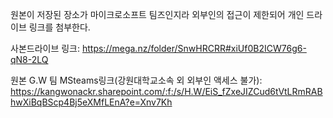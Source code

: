 원본이 저장된 장소가 마이크로소프트 팀즈인지라 외부인의 접근이 제한되어 개인 드라이브 링크를 첨부한다.

사본드라이브 링크: 
  https://mega.nz/folder/SnwHRCRR#xiUf0B2ICW76g6-qN8-2LQ

원본 G.W 팀 MSteams링크(강원대학교소속 외 외부인 액세스 불가): 
  https://kangwonackr.sharepoint.com/:f:/s/H.W/EiS_fZxeJIZCud6tVtLRmRABhwXiBqBScp4Bj5eXMfLEnA?e=Xnv7Kh
